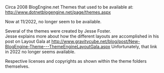 Circa 2008 BlogEngine.net Themes that used to be available at: 
http://www.dotnetblogengine.net/page/themes.aspx

Now at 11/2022, no longer seem to be available.

Several of the themes were created by Jesse Foster.  
Jesse explains more about how the different layouts are accomplished in his post on Layout Gala at http://www.gravitycube.net/blog/post/New-BlogEngine-Theme---ThemeEngineLayoutGala.aspx
Unfortunately, that link in 2022 no longer seems available.

Respective licenses and copyrights as shown within the theme folders themselves.